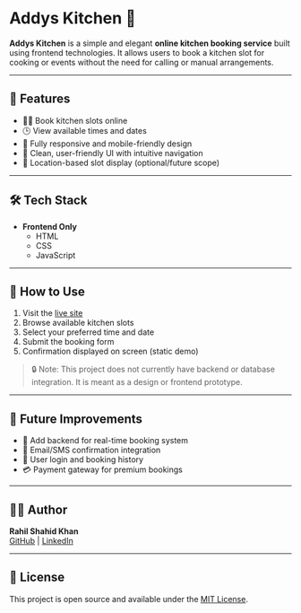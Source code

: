 # Addys Kitchen 🍴

**Addys Kitchen** is a simple and elegant **online kitchen booking service** built using frontend technologies. It allows users to book a kitchen slot for cooking or events without the need for calling or manual arrangements.

---

## 🌟 Features

- 🧑‍🍳 Book kitchen slots online
- 🕒 View available times and dates
- 📱 Fully responsive and mobile-friendly design
- 🎨 Clean, user-friendly UI with intuitive navigation
- 📍 Location-based slot display (optional/future scope)

---

## 🛠️ Tech Stack

- **Frontend Only**
  - HTML
  - CSS
  - JavaScript

---

## 🚀 How to Use

1. Visit the [live site](https://rahiiilkhn.github.io/addys-kitchen/) 
2. Browse available kitchen slots
3. Select your preferred time and date
4. Submit the booking form
5. Confirmation displayed on screen (static demo)

> 🔒 Note: This project does not currently have backend or database integration. It is meant as a design or frontend prototype.

---

## 🚧 Future Improvements

- 🔗 Add backend for real-time booking system
- 📧 Email/SMS confirmation integration
- 🧾 User login and booking history
- 💳 Payment gateway for premium bookings

---

## 🙋‍♂️ Author

**Rahil Shahid Khan**  
[GitHub](https://github.com/rahiiilkhn) | [LinkedIn](https://www.linkedin.com/in/rahiiilkhn)

---

## 📄 License

This project is open source and available under the [MIT License](LICENSE).

